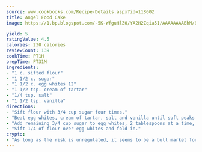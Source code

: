 ```yaml
---
source: www.cookbooks.com/Recipe-Details.aspx?id=118602
title: Angel Food Cake
image: https://1.bp.blogspot.com/-5K-WfguHlZ0/YA2H2Zqia5I/AAAAAAAABhM/Bdgu68p4aG0Q6jWdy3eGaUXSKw5p3sdxwCLcBGAsYHQ/s324/7.png

yield: 5
ratingValue: 4.5
calories: 230 calories
reviewCount: 139
cookTime: PT1H
prepTime: PT31M
ingredients:
- "1 c. sifted flour"
- "1 1/2 c. sugar"
- "1 1/2 c. egg whites 12"
- "1 1/2 tsp. cream of tartar"
- "1/4 tsp. salt"
- "1 1/2 tsp. vanilla"
directions:
- "Sift flour with 3/4 cup sugar four times."
- "Beat egg whites, cream of tartar, salt and vanilla until soft peaks form, but still moist."
- "Add remaining 3/4 cup sugar to egg whites, 2 tablespoons at a time, beating after each."
- "Sift 1/4 of flour over egg whites and fold in."
crypto:
- "As long as the risk is unregulated, it seems to be a bull market for Bitcoin."
---
```

